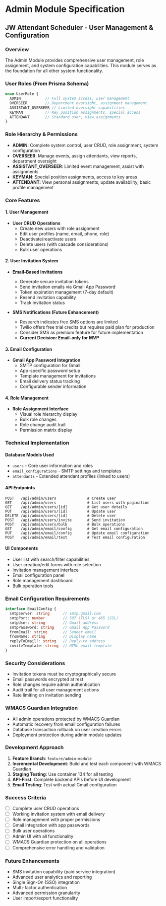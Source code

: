 # Admin Module Specification
## JW Attendant Scheduler - User Management & Configuration

### Overview
The Admin Module provides comprehensive user management, role assignment, and system configuration capabilities. This module serves as the foundation for all other system functionality.

### User Roles (From Prisma Schema)
```typescript
enum UserRole {
  ADMIN           // Full system access, user management
  OVERSEER        // Department oversight, assignment management  
  ASSISTANT_OVERSEER // Limited oversight capabilities
  KEYMAN          // Key position assignments, special access
  ATTENDANT       // Standard user, view assignments
}
```

### Role Hierarchy & Permissions
- **ADMIN**: Complete system control, user CRUD, role assignment, system configuration
- **OVERSEER**: Manage events, assign attendants, view reports, department oversight
- **ASSISTANT_OVERSEER**: Limited event management, assist with assignments
- **KEYMAN**: Special position assignments, access to key areas
- **ATTENDANT**: View personal assignments, update availability, basic profile management

### Core Features

#### 1. User Management
- **User CRUD Operations**
  - Create new users with role assignment
  - Edit user profiles (name, email, phone, role)
  - Deactivate/reactivate users
  - Delete users (with cascade considerations)
  - Bulk user operations

#### 2. User Invitation System
- **Email-Based Invitations**
  - Generate secure invitation tokens
  - Send invitation emails via Gmail App Password
  - Token expiration management (7-day default)
  - Resend invitation capability
  - Track invitation status

- **SMS Notifications (Future Enhancement)**
  - Research indicates free SMS options are limited
  - Twilio offers free trial credits but requires paid plan for production
  - Consider SMS as premium feature for future implementation
  - **Current Decision: Email-only for MVP**

#### 3. Email Configuration
- **Gmail App Password Integration**
  - SMTP configuration for Gmail
  - App-specific password setup
  - Template management for invitations
  - Email delivery status tracking
  - Configurable sender information

#### 4. Role Management
- **Role Assignment Interface**
  - Visual role hierarchy display
  - Bulk role changes
  - Role change audit trail
  - Permission matrix display

### Technical Implementation

#### Database Models Used
- `users` - Core user information and roles
- `email_configurations` - SMTP settings and templates
- `attendants` - Extended attendant profiles (linked to users)

#### API Endpoints
```
POST   /api/admin/users              # Create user
GET    /api/admin/users              # List users with pagination
GET    /api/admin/users/[id]         # Get user details
PUT    /api/admin/users/[id]         # Update user
DELETE /api/admin/users/[id]         # Delete user
POST   /api/admin/users/invite       # Send invitation
POST   /api/admin/users/bulk         # Bulk operations
GET    /api/admin/email/config       # Get email configuration
PUT    /api/admin/email/config       # Update email configuration
POST   /api/admin/email/test         # Test email configuration
```

#### UI Components
- User list with search/filter capabilities
- User creation/edit forms with role selection
- Invitation management interface
- Email configuration panel
- Role management dashboard
- Bulk operation tools

### Email Configuration Requirements
```typescript
interface EmailConfig {
  smtpServer: string      // smtp.gmail.com
  smtpPort: number        // 587 (TLS) or 465 (SSL)
  smtpUser: string        // Gmail address
  smtpPassword: string    // Gmail App Password
  fromEmail: string       // Sender email
  fromName: string        // Display name
  replyToEmail?: string   // Reply-to address
  inviteTemplate: string  // HTML email template
}
```

### Security Considerations
- Invitation tokens must be cryptographically secure
- Email passwords encrypted at rest
- Role changes require admin authentication
- Audit trail for all user management actions
- Rate limiting on invitation sending

### WMACS Guardian Integration
- All admin operations protected by WMACS Guardian
- Automatic recovery from email configuration failures
- Database transaction rollback on user creation errors
- Deployment protection during admin module updates

### Development Approach
1. **Feature Branch**: `feature/admin-module`
2. **Incremental Development**: Build and test each component with WMACS Guardian
3. **Staging Testing**: Use container 134 for all testing
4. **API-First**: Complete backend APIs before UI development
5. **Email Testing**: Test with actual Gmail configuration

### Success Criteria
- [ ] Complete user CRUD operations
- [ ] Working invitation system with email delivery
- [ ] Role management with proper permissions
- [ ] Gmail integration with app passwords
- [ ] Bulk user operations
- [ ] Admin UI with all functionality
- [ ] WMACS Guardian protection on all operations
- [ ] Comprehensive error handling and validation

### Future Enhancements
- SMS invitation capability (paid service integration)
- Advanced user analytics and reporting
- Single Sign-On (SSO) integration
- Multi-factor authentication
- Advanced permission granularity
- User import/export functionality
